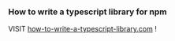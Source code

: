 ### How to write a typescript library for npm ###

VISIT [how-to-write-a-typescript-library.com](http://how-to-write-a-typescript-library.com) !
